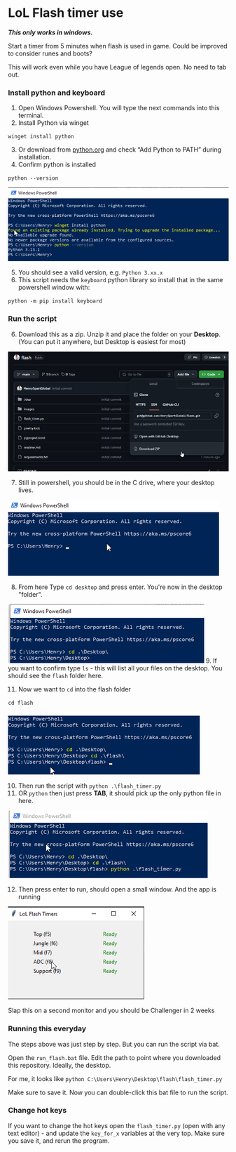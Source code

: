 # LoL Flash timer use

**_This only works in windows._** 

Start a timer from 5 minutes when flash is used in game. Could be improved to consider runes and boots?

This will work even while you have League of legends open. No need to tab out.

### Install python and keyboard
1. Open Windows Powershell. You will type the next commands into this terminal.
2. Install Python via winget

```angular2html
winget install python
```

3. Or download from [python.org](https://www.python.org/downloads/) and check “Add Python to PATH” during installation.
4. Confirm python is installed 

```angular2html
python --version
```

![img.png](images/0.5.png)

5. You should see a valid version, e.g. `Python 3.xx.x`
6. This script needs the `keyboard` python library so install that in the same powershell window with:

```angular2html
python -m pip install keyboard
```

### Run the script 
6. Download this as a zip. Unzip it and place the folder on your **Desktop**. (You can put it anywhere, but Desktop is easiest for most)

![img.png](images/0.png)

7. Still in powershell, you should be in the C drive, where your desktop lives. 

![img.png](images/1.png)

8. From here Type `cd desktop` and press enter. You're now in the desktop "folder".

![img.png](images/2.png)
9. If you want to confirm type `ls` - this will list all your files on the desktop. You should see the `flash` folder here.

11. Now we want to `cd` into the flash folder 

```angular2html
cd flash
```

![img.png](images/3.png)

10. Then run the script with `python .\flash_timer.py`
11. OR `python` then just press **TAB**, it should pick up the only python file in here. 

![img.png](images/4.png)

12. Then press enter to run, should open a small window. And the app is running 

![img.png](images/5.png)

Slap this on a second monitor and you should be Challenger in 2 weeks


### Running this everyday 
The steps above was just step by step. But you can run the script via bat.

Open the `run_flash.bat` file. Edit the path to point where you downloaded this repository. Ideally, the desktop.

For me, it looks like `python C:\Users\Henry\Desktop\flash\flash_timer.py`

Make sure to save it. Now you can double-click this bat file to run the script.

### Change hot keys
If you want to change the hot keys open the `flash_timer.py` (open with any text editor) - and update the `key_for_x` variables at the very top. 
Make sure you save it, and rerun the program. 